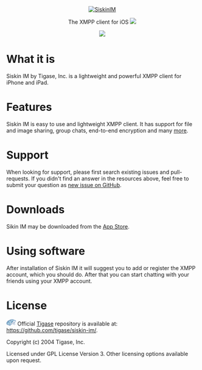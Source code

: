 <p align="center">
  <a href="https://siskin.im/">
    <img
      alt="SiskinIM"
      src="https://siskin.im/img/services/colors.jpg"
      width="600"
    />
  </a>
</p>

<p align="center">
  The XMPP client for iOS <img src="https://github.com/tigaseinc/website-assets/blob/master/tigase/images/tigase-logo.png?raw=true" width="25px"/>
</p>

<p align="center">
  <a href="https://itunes.apple.com/us/app/tigase-messenger/id1153516838">
    <img src="https://siskin.im/img/appstore-download.svg"/>
  </a>
</p>

# What it is

Siskin IM by Tigase, Inc. is a lightweight and powerful XMPP client for iPhone and iPad.

# Features

Siskin IM is easy to use and lightweight XMPP client. It has support for file and image sharing, group chats, end-to-end encryption and many [more](https://siskin.im).

# Support

When looking for support, please first search existing issues and pull-requests. If you didn't find an answer in the resources above, feel free to submit your question as [new issue on GitHub](./issues/new/choose).

# Downloads

Sikin IM may be downloaded from the [App Store](https://itunes.apple.com/us/app/tigase-messenger/id1153516838).

# Using software

After installation of Siskin IM it will suggest you to add or register the XMPP account, which you should do.
After that you can start chatting with your friends using your XMPP account.

# License

<img alt="Tigase Tigase Logo" src="https://github.com/tigase/website-assets/blob/master/tigase/images/tigase-logo.png?raw=true" width="25"/> Official <a href="https://tigase.net/">Tigase</a> repository is available at: https://github.com/tigase/siskin-im/.

Copyright (c) 2004 Tigase, Inc.

Licensed under GPL License Version 3. Other licensing options available upon request.
